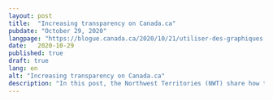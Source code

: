 ```yaml
---
layout: post
title:  "Increasing transparency on Canada.ca"
pubdate: "October 29, 2020"
langpage: "https://blogue.canada.ca/2020/10/21/utiliser-des-graphiques.html"
date:   2020-10-29
published: true
draft: true
lang: en
alt: "Increasing transparency on Canada.ca"
description: "In this post, the Northwest Territories (NWT) share how they use illustrations to make COVID-19 web content and communications products more accessible to all their communities."
---
```

